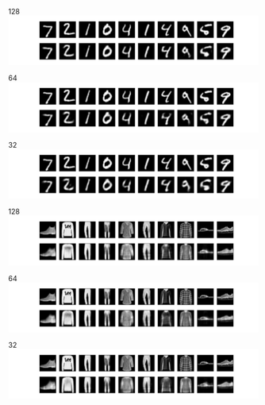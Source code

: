 128
![alt text](mnist_128_0.00795.png)


64 
![alt text](mnist_64_0.01083.png)


32
![alt text](mnist_32_0.01483.png)


128
![alt text](fashion_128_0.01185.png)


64 
![alt text](fashion_64_0.01370.png)


32
![alt text](fashion_32_0.01664.png)

